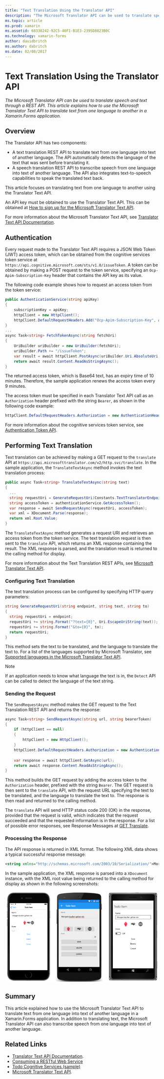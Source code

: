 ```yaml
---
title: "Text Translation Using the Translator API"
description: "The Microsoft Translator API can be used to translate speech and text through a REST API. This article explains how to use the Microsoft Translator Text API to translate text from one language to another in a Xamarin.Forms application."
ms.topic: article
ms.prod: xamarin
ms.assetid: 68330242-92C5-46F1-B1E3-2395D8823B0C
ms.technology: xamarin-forms
author: davidbritch
ms.author: dabritch
ms.date: 02/08/2017
---
```


# Text Translation Using the Translator API

_The Microsoft Translator API can be used to translate speech and text through a REST API. This article explains how to use the Microsoft Translator Text API to translate text from one language to another in a Xamarin.Forms application._

## Overview

The Translator API has two components:

- A text translation REST API to translate text from one language into text of another language. The API automatically detects the language of the text that was sent before translating it.
- A speech translation REST API to transcribe speech from one language into text of another language. The API also integrates text-to-speech capabilities to speak the translated text back.

This article focuses on translating text from one language to another using the Translator Text API.

An API key must be obtained to use the Translator Text API. This can be obtained at [How to sign up for the Microsoft Translator Text API](/azure/cognitive-services/translator/translator-text-how-to-signup/).

For more information about the Microsoft Translator Text API, see [Translator Text API Documentation](/azure/cognitive-services/translator/).

## Authentication

Every request made to the Translator Text API requires a JSON Web Token (JWT) access token, which can be obtained from the cognitive services token service at `https://api.cognitive.microsoft.com/sts/v1.0/issueToken`. A token can be obtained by making a POST request to the token service, specifying an `Ocp-Apim-Subscription-Key` header that contains the API key as its value.

The following code example shows how to request an access token from the token service:

```csharp
public AuthenticationService(string apiKey)
{
    subscriptionKey = apiKey;
    httpClient = new HttpClient();
    httpClient.DefaultRequestHeaders.Add("Ocp-Apim-Subscription-Key", apiKey);
}
...
async Task<string> FetchTokenAsync(string fetchUri)
{
    UriBuilder uriBuilder = new UriBuilder(fetchUri);
    uriBuilder.Path += "/issueToken";
    var result = await httpClient.PostAsync(uriBuilder.Uri.AbsoluteUri, null);
    return await result.Content.ReadAsStringAsync();
}
```

The returned access token, which is Base64 text, has an expiry time of 10 minutes. Therefore, the sample application renews the access token every 9 minutes.

The access token must be specified in each Translator Text API call as an `Authorization` header prefixed with the string `Bearer`, as shown in the following code example:

```csharp
httpClient.DefaultRequestHeaders.Authorization = new AuthenticationHeaderValue("Bearer", bearerToken);
```

For more information about the cognitive services token service, see [Authentication Token API](http://docs.microsofttranslator.com/oauth-token.html).

## Performing Text Translation

Text translation can be achieved by making a GET request to the `translate` API at `https://api.microsofttranslator.com/v2/http.svc/translate`. In the sample application, the `TranslateTextAsync` method invokes the text translation process:

```csharp
public async Task<string> TranslateTextAsync(string text)
{
  ...
  string requestUri = GenerateRequestUri(Constants.TextTranslatorEndpoint, text, "en", "de");
  string accessToken = authenticationService.GetAccessToken();
  var response = await SendRequestAsync(requestUri, accessToken);
  var xml = XDocument.Parse(response);
  return xml.Root.Value;
}
```

The `TranslateTextAsync` method generates a request URI and retrieves an access token from the token service. The text translation request is then sent to the `translate` API, which returns an XML response containing the result. The XML response is parsed, and the translation result is returned to the calling method for display.

For more information about the Text Translation REST APIs, see [Microsoft Translator Text API](http://docs.microsofttranslator.com/text-translate.html).

### Configuring Text Translation

The text translation process can be configured by specifying HTTP query parameters:

```csharp
string GenerateRequestUri(string endpoint, string text, string to)
{
  string requestUri = endpoint;
  requestUri += string.Format("?text={0}", Uri.EscapeUriString(text));
  requestUri += string.Format("&to={0}", to);
  return requestUri;
}
```

This method sets the text to be translated, and the language to translate the text to. For a list of the languages supported by Microsoft Translator, see [Supported languages in the Microsoft Translator Text API](/azure/cognitive-services/translator/languages/).

> [!NOTE]
> If an application needs to know what language the text is in, the `Detect` API can be called to detect the language of the text string.

### Sending the Request

The `SendRequestAsync` method makes the GET request to the Text Translation REST API and returns the response:

```csharp
async Task<string> SendRequestAsync(string url, string bearerToken)
{
    if (httpClient == null)
    {
        httpClient = new HttpClient();
    }
    httpClient.DefaultRequestHeaders.Authorization = new AuthenticationHeaderValue("Bearer", bearerToken);

    var response = await httpClient.GetAsync(url);
    return await response.Content.ReadAsStringAsync();
}
```

This method builds the GET request by adding the access token to the `Authorization` header, prefixed with the string `Bearer`. The GET request is then sent to the `translate` API, with the request URL specifying the text to be translated, and the language to translate the text to. The response is then read and returned to the calling method.

The `translate` API will send HTTP status code 200 (OK) in the response, provided that the request is valid, which indicates that the request succeeded and that the requested information is in the response. For a list of possible error responses, see Response Messages at [GET Translate](http://docs.microsofttranslator.com/text-translate.html#!/default/get_Translate).

### Processing the Response

The API response is returned in XML format. The following XML data shows a typical successful response message:

```xml
<string xmlns="http://schemas.microsoft.com/2003/10/Serialization/">Morgen kaufen gehen ein</string>
```

In the sample application, the XML response is parsed into a `XDocument` instance, with the XML root value being returned to the calling method for display as shown in the following screenshots:

![](text-translation-images/text-translation.png "Text Translation to German")

## Summary

This article explained how to use the Microsoft Translator Text API to translate text from one language into text of another language in a Xamarin.Forms application. In addition to translating text, the Microsoft Translator API can also transcribe speech from one language into text of another language.

## Related Links

- [Translator Text API Documentation](/azure/cognitive-services/translator/).
- [Consuming a RESTful Web Service](~/xamarin-forms/data-cloud/consuming/rest.md)
- [Todo Cognitive Services (sample)](https://developer.xamarin.com/samples/xamarin-forms/WebServices/TodoCognitiveServices/)
- [Microsoft Translator Text API](http://docs.microsofttranslator.com/text-translate.html).
